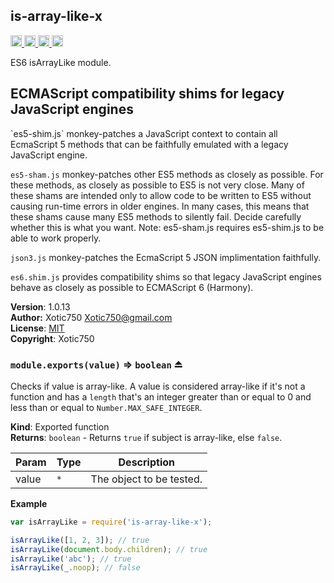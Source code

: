 <a name="module_is-array-like-x"></a>
## is-array-like-x
<a href="https://travis-ci.org/Xotic750/is-array-like-x"
title="Travis status">
<img src="https://travis-ci.org/Xotic750/is-array-like-x.svg?branch=master"
alt="Travis status" height="18">
</a>
<a href="https://david-dm.org/Xotic750/is-array-like-x"
title="Dependency status">
<img src="https://david-dm.org/Xotic750/is-array-like-x.svg"
alt="Dependency status" height="18"/>
</a>
<a href="https://david-dm.org/Xotic750/is-array-like-x#info=devDependencies"
title="devDependency status">
<img src="https://david-dm.org/Xotic750/is-array-like-x/dev-status.svg"
alt="devDependency status" height="18"/>
</a>
<a href="https://badge.fury.io/js/is-array-like-x" title="npm version">
<img src="https://badge.fury.io/js/is-array-like-x.svg"
alt="npm version" height="18">
</a>

ES6 isArrayLike module.

<h2>ECMAScript compatibility shims for legacy JavaScript engines</h2>
`es5-shim.js` monkey-patches a JavaScript context to contain all EcmaScript 5
methods that can be faithfully emulated with a legacy JavaScript engine.

`es5-sham.js` monkey-patches other ES5 methods as closely as possible.
For these methods, as closely as possible to ES5 is not very close.
Many of these shams are intended only to allow code to be written to ES5
without causing run-time errors in older engines. In many cases,
this means that these shams cause many ES5 methods to silently fail.
Decide carefully whether this is what you want. Note: es5-sham.js requires
es5-shim.js to be able to work properly.

`json3.js` monkey-patches the EcmaScript 5 JSON implimentation faithfully.

`es6.shim.js` provides compatibility shims so that legacy JavaScript engines
behave as closely as possible to ECMAScript 6 (Harmony).

**Version**: 1.0.13  
**Author:** Xotic750 <Xotic750@gmail.com>  
**License**: [MIT](&lt;https://opensource.org/licenses/MIT&gt;)  
**Copyright**: Xotic750  
<a name="exp_module_is-array-like-x--module.exports"></a>
### `module.exports(value)` ⇒ <code>boolean</code> ⏏
Checks if value is array-like. A value is considered array-like if it's
not a function and has a `length` that's an integer greater than or
equal to 0 and less than or equal to `Number.MAX_SAFE_INTEGER`.

**Kind**: Exported function  
**Returns**: <code>boolean</code> - Returns `true` if subject is array-like, else `false`.  

| Param | Type | Description |
| --- | --- | --- |
| value | <code>\*</code> | The object to be tested. |

**Example**  
```js
var isArrayLike = require('is-array-like-x');

isArrayLike([1, 2, 3]); // true
isArrayLike(document.body.children); // true
isArrayLike('abc'); // true
isArrayLike(_.noop); // false
```
